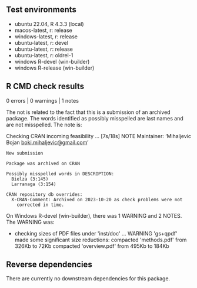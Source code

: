 ## Test environments
- ubuntu 22.04, R 4.3.3 (local) 
- macos-latest,   r: release
- windows-latest, r: release
- ubuntu-latest,   r: devel
- ubuntu-latest,   r: release
- ubuntu-latest,   r: oldrel-1
- windows R-devel (win-builder) 
- windows R-release (win-builder)  


## R CMD check results   
0 errors | 0 warnings | 1 notes

The not is related to the fact that this is a submission of an archived package. The words identified as possibly misspelled are last names and are not misspelled. The note is:

  Checking CRAN incoming feasibility ... [7s/18s] NOTE
    Maintainer: ‘Mihaljevic Bojan <boki.mihaljevic@gmail.com>’
    
    New submission
    
    Package was archived on CRAN
    
    Possibly misspelled words in DESCRIPTION:
      Bielza (3:145)
      Larranaga (3:154)
    
    CRAN repository db overrides:
      X-CRAN-Comment: Archived on 2023-10-20 as check problems were not
        corrected in time.

On Windows R-devel (win-builder), there was 1 WARNING and 2 NOTES. The WARNING was:

* checking sizes of PDF files under 'inst/doc' ... WARNING
  'gs+qpdf' made some significant size reductions:
     compacted 'methods.pdf' from 326Kb to 72Kb
     compacted 'overview.pdf' from 495Kb to 184Kb
     
## Reverse dependencies
There are currently no downstream dependencies for this package.